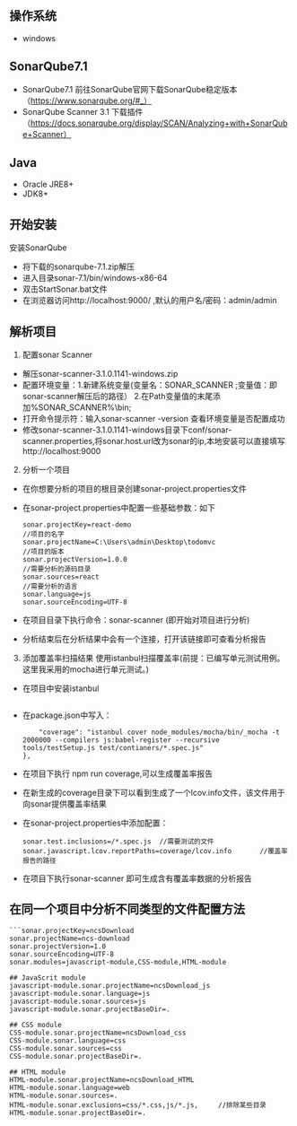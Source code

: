 ## 操作系统
- windows

## SonarQube7.1
- SonarQube7.1  前往SonarQube官网下载SonarQube稳定版本（https://www.sonarqube.org/#_）
- SonarQube Scanner 3.1  下载插件（https://docs.sonarqube.org/display/SCAN/Analyzing+with+SonarQube+Scanner）

## Java
- Oracle JRE8+
- JDK8+

## 开始安装
安装SonarQube
- 将下载的sonarqube-7.1.zip解压
- 进入目录sonar-7.1/bin/windows-x86-64
- 双击StartSonar.bat文件
- 在浏览器访问http://localhost:9000/ ,默认的用户名/密码：admin/admin

## 解析项目
1. 配置sonar Scanner
- 解压sonar-scanner-3.1.0.1141-windows.zip
- 配置环境变量：1.新建系统变量(变量名：SONAR_SCANNER ;变量值：即sonar-scanner解压后的路径） 2.在Path变量值的末尾添加%SONAR_SCANNER%\bin;
- 打开命令提示符：输入sonar-scanner -version 查看环境变量是否配置成功
- 修改sonar-scanner-3.1.0.1141-windows目录下conf/sonar-scanner.properties,将sonar.host.url改为sonar的ip,本地安装可以直接填写http://localhost:9000

2. 分析一个项目
- 在你想要分析的项目的根目录创建sonar-project.properties文件
- 在sonar-project.properties中配置一些基础参数：如下

    ```//项目的key
    sonar.projectKey=react-demo
    //项目的名字
    sonar.projectName=C:\Users\admin\Desktop\todomvc
    //项目的版本
    sonar.projectVersion=1.0.0
    //需要分析的源码目录
    sonar.sources=react
    //需要分析的语言
    sonar.language=js
    sonar.sourceEncoding=UTF-8

- 在项目目录下执行命令：sonar-scanner (即开始对项目进行分析)
- 分析结束后在分析结果中会有一个连接，打开该链接即可查看分析报告

3. 添加覆盖率扫描结果
使用istanbul扫描覆盖率(前提：已编写单元测试用例。这里我采用的mocha进行单元测试。)
- 在项目中安装istanbul

    ```cnpm install --save-dev istanbul@v1.1.0-alpha.1

- 在package.json中写入：

    ```"script": {
        "coverage": "istanbul cover node_modules/mocha/bin/_mocha -t 2000000 --compilers js:babel-register --recursive tools/testSetup.js test/contianers/*.spec.js"
    },

- 在项目下执行 npm run coverage,可以生成覆盖率报告
- 在新生成的coverage目录下可以看到生成了一个lcov.info文件，该文件用于向sonar提供覆盖率结果
- 在sonar-project.properties中添加配置：

    ```sonar.tests=test/containers       //需要测试的目录
    sonar.test.inclusions=/*.spec.js  //需要测试的文件 
    sonar.javascript.lcov.reportPaths=coverage/lcov.info       //覆盖率报告的路径

- 在项目下执行sonar-scanner 即可生成含有覆盖率数据的分析报告

## 在同一个项目中分析不同类型的文件配置方法

    ```sonar.projectKey=ncsDownload
    sonar.projectName=ncs-download
    sonar.projectVersion=1.0
    sonar.sourceEncoding=UTF-8
    sonar.modules=javascript-module,CSS-module,HTML-module

    ## JavaScrit module
    javascript-module.sonar.projectName=ncsDownload_js
    javascript-module.sonar.language=js
    javascript-module.sonar.sources=js
    javascript-module.sonar.projectBaseDir=.

    ## CSS module
    CSS-module.sonar.projectName=ncsDownload_css
    CSS-module.sonar.language=css
    CSS-module.sonar.sources=css
    CSS-module.sonar.projectBaseDir=.

    ## HTML module
    HTML-module.sonar.projectName=ncsDownload_HTML
    HTML-module.sonar.language=web
    HTML-module.sonar.sources=.
    HTML-module.sonar.exclusions=css/*.css,js/*.js,     //排除某些目录
    HTML-module.sonar.projectBaseDir=.









